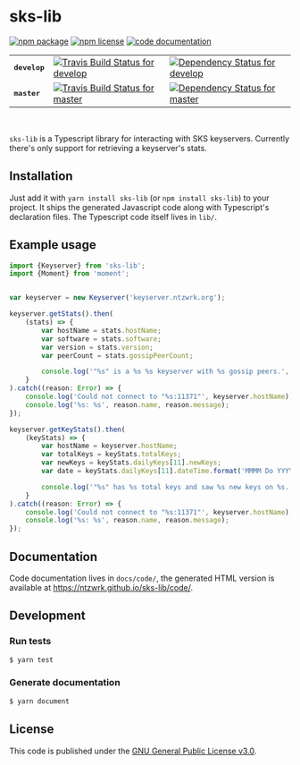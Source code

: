# sks-lib

[![npm package](https://img.shields.io/npm/v/sks-lib.svg)](https://www.npmjs.com/package/sks-lib) [![npm license](https://img.shields.io/npm/l/sks-lib.svg)](https://github.com/ntzwrk/sks-lib/blob/develop/LICENSE.md) [![code documentation](https://img.shields.io/badge/Code-documentation-blue.svg)](https://ntzwrk.github.io/sks-lib/code/)

<table>
	<tr>
		<td><tt><b>develop</b></tt></td>
		<td><a href="https://travis-ci.org/ntzwrk/sks-lib"><img src="https://img.shields.io/travis/ntzwrk/sks-lib/develop.svg" alt="Travis Build Status for develop"></a></td>
		<td><a href="https://david-dm.org/ntzwrk/sks-lib/develop"><img src="https://img.shields.io/david/ntzwrk/sks-lib/develop.svg" alt="Dependency Status for develop"></a></td>
	</tr>
	<tr>
		<td><tt><b>master</b></tt></td>
		<td><a href="https://travis-ci.org/ntzwrk/sks-lib"><img src="https://img.shields.io/travis/ntzwrk/sks-lib/master.svg" alt="Travis Build Status for master"></a></td>
		<td><a href="https://david-dm.org/ntzwrk/sks-lib/master"><img src="https://img.shields.io/david/ntzwrk/sks-lib/master.svg" alt="Dependency Status for master"></a></td>
	</tr>
</table>
<br />

`sks-lib` is a Typescript library for interacting with SKS keyservers. Currently there's only support for retrieving a keyserver's stats.


## Installation

Just add it with `yarn install sks-lib` (or `npm install sks-lib`) to your project. It ships the generated Javascript code along with Typescript's declaration files. The Typescript code itself lives in `lib/`.


## Example usage

```ts
import {Keyserver} from 'sks-lib';
import {Moment} from 'moment';


var keyserver = new Keyserver('keyserver.ntzwrk.org');

keyserver.getStats().then(
	(stats) => {
		var hostName = stats.hostName;
		var software = stats.software;
		var version = stats.version;
		var peerCount = stats.gossipPeerCount;

		console.log('"%s" is a %s %s keyserver with %s gossip peers.', hostName, software, version, peerCount);
	}
).catch((reason: Error) => {
	console.log('Could not connect to "%s:11371"', keyserver.hostName);
	console.log('%s: %s', reason.name, reason.message);
});

keyserver.getKeyStats().then(
	(keyStats) => {
		var hostName = keyserver.hostName;
		var totalKeys = keyStats.totalKeys;
		var newKeys = keyStats.dailyKeys[11].newKeys;
		var date = keyStats.dailyKeys[11].dateTime.format('MMMM Do YYYY');

		console.log('"%s" has %s total keys and saw %s new keys on %s.', hostName, totalKeys, newKeys, date);
	}
).catch((reason: Error) => {
	console.log('Could not connect to "%s:11371"', keyserver.hostName);
	console.log('%s: %s', reason.name, reason.message);
});
```


## Documentation

Code documentation lives in `docs/code/`, the generated HTML version is available at https://ntzwrk.github.io/sks-lib/code/.


## Development

### Run tests
```bash
$ yarn test
```

### Generate documentation
```bash
$ yarn document
```


## License

This code is published under the [GNU General Public License v3.0](LICENSE.md).

